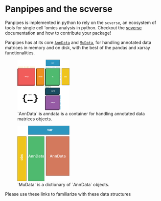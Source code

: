 # Panpipes and the scverse


Panpipes is implemented in python to rely on the `scverse`, an ecosystem of tools for single cell 'omics analysis in python.
Checkout the [scverse](https://scverse.org/) documentation and how to contribute your package! 



Panpipes has at its core [`AnnData`](https://anndata.readthedocs.io/en/latest/) and [`MuData`](https://mudata.readthedocs.io/en/latest/), for handling annotated data matrices in memory and on disk, with the best of the pandas and xarray functionalities.

<figure>
    <img src="https://github.com/DendrouLab/panpipes/blob/main/docs/img/anndata_schema.svg?raw=true" alt="img1" width="40%">
    <figcaption>`AnnData` is anndata is a container for handling annotated data matrices objects.</figcaption>
</figure>




<figure>
    <img src="https://github.com/DendrouLab/panpipes/blob/main/docs/img/mudata_paper.svg?raw=true" alt="img2" width="40%">
    <figcaption>`MuData` is a dictionary of `AnnData` objects.</figcaption>
</figure>


Please use these links to familiarize with these data structures


